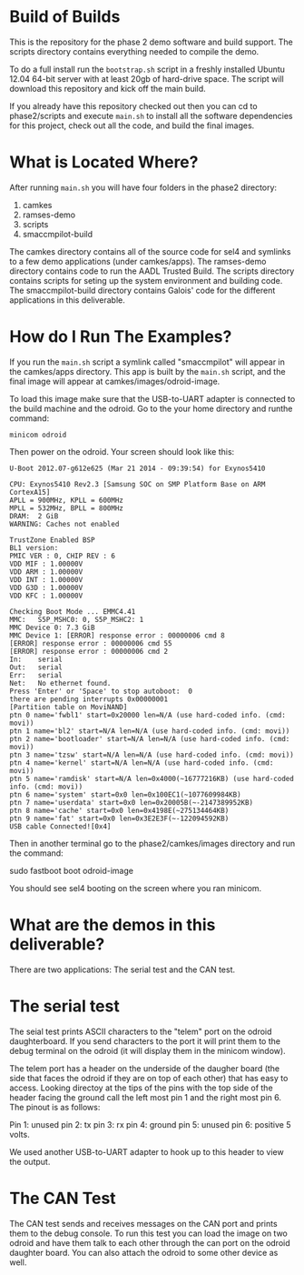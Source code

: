 Build of Builds
===============

This is the repository for the phase 2 demo software and build support. The scripts directory contains everything needed to compile the demo.

To do a full install run the `bootstrap.sh` script in a freshly installed Ubuntu 12.04 64-bit server with at least 20gb of hard-drive space. The script will download this repository and kick off the main build.

If you already have this repository checked out then you can cd to phase2/scripts and execute `main.sh` to install all the software dependencies for this project, check out all the code, and build the final images.

What is Located Where?
===============

After running `main.sh` you will have four folders in the phase2 directory:

1. camkes
2. ramses-demo
3. scripts
4. smaccmpilot-build

The camkes directory contains all of the source code for sel4 and symlinks to a few demo applications (under camkes/apps). The ramses-demo directory contains code to run the AADL Trusted Build. The scripts directory contains scripts for seting up the system environment and building code. The smaccmpilot-build directory contains Galois' code for the different applications in this deliverable. 

How do I Run The Examples?
===============

If you run the `main.sh` script a symlink called "smaccmpilot" will appear in the camkes/apps directory. This app is built by the `main.sh` script, and the final image will appear at camkes/images/odroid-image.

To load this image make sure that the USB-to-UART adapter is connected to the build machine and the odroid. Go to the your home directory and runthe command:

```
minicom odroid
```

Then power on the odroid. Your screen should look like this:

```
U-Boot 2012.07-g612e625 (Mar 21 2014 - 09:39:54) for Exynos5410

CPU: Exynos5410 Rev2.3 [Samsung SOC on SMP Platform Base on ARM CortexA15]
APLL = 900MHz, KPLL = 600MHz
MPLL = 532MHz, BPLL = 800MHz
DRAM:  2 GiB
WARNING: Caches not enabled

TrustZone Enabled BSP
BL1 version: 
PMIC VER : 0, CHIP REV : 6
VDD MIF : 1.00000V
VDD ARM : 1.00000V
VDD INT : 1.00000V
VDD G3D : 1.00000V
VDD KFC : 1.00000V

Checking Boot Mode ... EMMC4.41
MMC:   S5P_MSHC0: 0, S5P_MSHC2: 1
MMC Device 0: 7.3 GiB
MMC Device 1: [ERROR] response error : 00000006 cmd 8
[ERROR] response error : 00000006 cmd 55
[ERROR] response error : 00000006 cmd 2
In:    serial
Out:   serial
Err:   serial
Net:   No ethernet found.
Press 'Enter' or 'Space' to stop autoboot:  0 
there are pending interrupts 0x00000001
[Partition table on MoviNAND]
ptn 0 name='fwbl1' start=0x20000 len=N/A (use hard-coded info. (cmd: movi))
ptn 1 name='bl2' start=N/A len=N/A (use hard-coded info. (cmd: movi))
ptn 2 name='bootloader' start=N/A len=N/A (use hard-coded info. (cmd: movi))
ptn 3 name='tzsw' start=N/A len=N/A (use hard-coded info. (cmd: movi))
ptn 4 name='kernel' start=N/A len=N/A (use hard-coded info. (cmd: movi))
ptn 5 name='ramdisk' start=N/A len=0x4000(~16777216KB) (use hard-coded info. (cmd: movi))
ptn 6 name='system' start=0x0 len=0x100EC1(~1077609984KB) 
ptn 7 name='userdata' start=0x0 len=0x20005B(~-2147389952KB)
ptn 8 name='cache' start=0x0 len=0x4198E(~275134464KB) 
ptn 9 name='fat' start=0x0 len=0x3E2E3F(~-122094592KB) 
USB cable Connected![0x4]
```

Then in another terminal go to the phase2/camkes/images directory and run the command:

sudo fastboot boot odroid-image

You should see sel4 booting on the screen where you ran minicom.

What are the demos in this deliverable?
===============

There are two applications: The serial test and the CAN test.

The serial test
===============

The seial test prints ASCII characters to the "telem" port on the odroid daughterboard. If you send characters to the port it will print them to the debug terminal on the odroid (it will display them in the minicom window).

The telem port has a header on the underside of the daugher board (the side that faces the odroid if they are on top of each other) that has easy to access. Looking directoy at the tips of the pins with the top side of the header facing the ground call the left most pin 1 and the right most pin 6. The pinout is as follows:

Pin 1: unused
pin 2: tx
pin 3: rx
pin 4: ground
pin 5: unused
pin 6: positive 5 volts.

We used another USB-to-UART adapter to hook up to this header to view the output.

The CAN Test
===============

The CAN test sends and receives messages on the CAN port and prints them to the debug console.  To run this test you can load the image on two odroid and have them talk to each other through the can port on the odroid daughter board. You can also attach the odroid to some other device as well.



